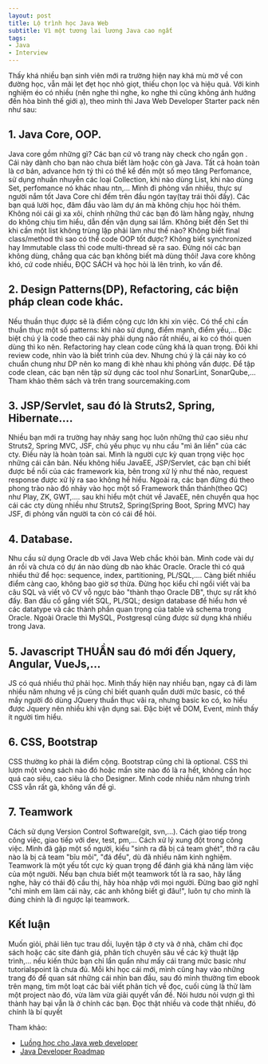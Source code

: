 ```yaml
---
layout: post
title: Lộ trình học Java Web
subtitle: Vì một tương lai lương Java cao ngất
tags:
- Java
- Interview
---
```

Thấy khá nhiều bạn sinh viên mới ra trường hiện nay khá mù mờ về con đường học, vẫn mãi lẹt đẹt học nhỏ giọt, thiếu chọn lọc và hiệu quả. Với kinh nghiệm éo có nhiều (nên nghe thì nghe, ko nghe thì cũng không ảnh hưởng đến hòa bình thế giới ạ), theo mình thì Java Web Developer Starter pack nên như sau:

## 1. Java Core, OOP.
Java core gồm những gì? Các bạn cứ vô trang này check cho ngắn gọn . Cái này dành cho bạn nào chưa biết làm hoặc còn gà Java. Tất cả hoàn toàn là cơ bản, advance hơn tý thì có thể kể đến một số mẹo tăng Perfomance, sử dụng nhuần nhuyễn các loại Collection, khi nào dùng List, khi nào dùng Set, perfomance nó khác nhau ntn,... Mình đi phỏng vấn nhiều, thực sự người nắm tốt Java Core chỉ đếm trên đầu ngón tay(tay trái thôi đấy). Các bạn quá lười học, đâm đầu vào làm dự án mà không chịu học hỏi thêm. Không nói cái gì xa xôi, chính những thứ các bạn đó làm hằng ngày, nhưng do không chịu tìm hiểu, dẫn đến vận dụng sai lầm. Không biết đến Set thì khi cần một list không trùng lặp phải làm như thế nào? Không biết final class/method thì sao có thể code OOP tốt được? Không biết synchronized hay Immutable class thì code multi-thread sẽ ra sao. Đừng nói các bạn không dùng, chẳng qua các bạn không biết mà dùng thôi! Java core không khó, cứ code nhiều, ĐỌC SÁCH và học hỏi là lên trình, ko vấn đề.

## 2. Design Patterns(DP), Refactoring, các biện pháp clean code khác.
Nếu thuần thục được sẽ là điểm cộng cực lớn khi xin việc. Có thể chỉ cần thuần thục một số patterns: khi nào sử dụng, điểm mạnh, điểm yếu,... Đặc biệt chú ý là code theo cái này phải dụng não rất nhiều, ai ko có thói quen dùng thì ko nên. Refactoring hay clean code cũng khá là quan trọng. Đôi khi review code, nhìn vào là biết trình của dev. Nhưng chú ý là cái này ko có chuẩn chung như DP nên ko mang đi khè nhau khi phỏng vấn được. Để tập code clean, các bạn nên tập sử dụng các tool như SonarLint, SonarQube,... Tham khảo thêm sách và trên trang sourcemaking.com

## 3. JSP/Servlet, sau đó là Struts2, Spring, Hibernate....
Nhiều bạn mới ra trường hay nhảy sang học luôn những thứ cao siêu như Struts2, Spring MVC, JSF, chủ yếu phục vụ nhu cầu "mì ăn liền" của các cty. Điều này là hoàn toàn sai. Mình là người cực kỳ quan trọng việc học những cái căn bản. Nếu không hiểu JavaEE, JSP/Servlet, các bạn chỉ biết được bề nổi của các framework kia, bên trong xử lý như thế nào, request response được xử lý ra sao không hề hiểu. Ngoài ra, các bạn đừng đú theo phong trào nào đó nhảy vào học một số Framework thần thánh(theo QC) như Play, ZK, GWT,.... sau khi hiểu một chút về JavaEE, nên chuyển qua học cái các cty dùng nhiều như Struts2, Spring(Spring Boot, Spring MVC) hay JSF, đi phỏng vấn người ta còn có cái để hỏi.

## 4. Database.
Nhu cầu sử dụng Oracle db với Java Web chắc khỏi bàn. Mình code vài dự án rồi và chưa có dự án nào dùng db nào khác Oracle. Oracle thì có quá nhiều thứ để học: sequence, index, partitioning, PL/SQL,.... Càng biết nhiều điểm càng cao, không bao giờ sợ thừa. Đừng học kiểu chỉ ngồi viết vài ba câu SQL và viết vô CV vỗ ngực bảo "thành thạo Oracle DB", thực sự rất khó đấy. Ban đầu cố gắng viết SQL, PL/SQL; design database để hiểu hơn về các datatype và các thành phần quan trọng của table và schema trong Oracle. Ngoài Oracle thì MySQL, Postgresql cũng được sử dụng khá nhiều trong Java.

## 5. Javascript THUẦN sau đó mới đến Jquery, Angular, VueJs,...
JS có quá nhiều thứ phải học. Mình thấy hiện nay nhiều bạn, ngay cả đi làm nhiều năm nhưng về js cũng chỉ biết quanh quẩn dưới mức basic, có thể mấy người đó dùng JQuery thuần thục vãi ra, nhưng basic ko có, ko hiểu được Jquery nên nhiều khi vận dụng sai. Đặc biệt về DOM, Event, mình thấy ít người tìm hiểu.

## 6. CSS, Bootstrap
CSS thường ko phải là điểm cộng. Bootstrap cũng chỉ là optional. CSS thì lượn một vòng sách nào đó hoặc mần site nào đó là ra hết, không cần học quá cao siêu, cao siêu là cho Designer. Mình code nhiều năm nhưng trình CSS vẫn rất gà, không vấn đề gì.

## 7. Teamwork
Cách sử dụng Version Control Software(git, svn,...). Cách giao tiếp trong công việc, giao tiếp với dev, test, pm,... Cách xử lý xung đột trong công việc. Mình đã gặp một số người, kiểu "sinh ra đã bị cả team ghét", thở ra câu nào là bị cả team "bĩu môi", "đá đểu", dù đã nhiều năm kinh nghiệm. Teamwork là một yếu tốt cực kỳ quan trọng để đánh giá khả năng làm việc của một người. Nếu bạn chưa biết một teamwork tốt là ra sao, hãy lắng nghe, hãy có thái độ cầu thị, hãy hòa nhập với mọi người. Đừng bao giờ nghĩ "chỉ mình em làm cái này, các anh không biết gì đâu!", luôn tự cho mình là đúng chính là đi ngược lại teamwork.

## Kết luận
Muốn giỏi, phải liên tục trau dồi, luyện tập ở cty và ở nhà, chăm chỉ đọc sách hoặc các site đánh giá, phân tích chuyên sâu về các kỹ thuật lập trình,... nếu kiến thức bạn chỉ lẩn quẩn như mấy cái trang mức basic như tutorialspoint là chưa đủ. Mỗi khi học cái mới, mình cũng hay vào những trang đó để quan sát những cái nhìn ban đầu, sau đó mình thường tìm ebook trên mạng, tìm một loạt các bài viết phân tích về đọc, cuối cùng là thử làm một project nào đó, vừa làm vừa giải quyết vấn đề. Nói hươu nói vượn gì thì thành hay bại vẫn là ở chính các bạn. Đọc thật nhiều và code thật nhiều, đó chính là bí quyết


Tham khảo:
- [Luồng học cho Java web developer](https://luanvv.com/blog/luong-hoc-java-web/)
- [Java Developer Roadmap](https://github.com/s4kibs4mi/java-developer-roadmap)
